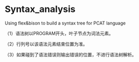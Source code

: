 # Syntax_analysis
Using flex&amp;bison to build a syntax tree for PCAT language


（1）语法树以PROGRAM开头，叶⼦节点为词法元素。

（2）⾏列号以该语法元素结束位置为准。

（3）如果碰到了语法错误则输出错误的位置，不进⾏语法树解析。
